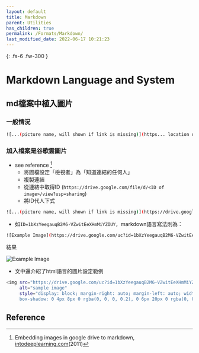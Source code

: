 ```yaml
---
layout: default
title: Markdown
parent: Utilities
has_children: true
permalink: /Formats/Markdown/
last_modified_date: 2022-06-17 10:21:23
---
```


{: .fs-6 .fw-300 }

# Markdown Language and System

## md檔案中植入圖片

### 一般情況

```bash
![...(picture name, will shown if link is missing)](https... location of picture)
```

### 加入檔案是谷歌雲圖片

- see reference [^1]
  - 將圖檔設定「檢視者」為「知道連結的任何人」
  - 複製連結
  - 從連結中取得ID (`https://drive.google.com/file/d/<ID of image>/view?usp=sharing`)
  - 將ID代人下式

```bash
![...(picture name, will shown if link is missing)](https://drive.google.com/uc?id=...)
```

- 如`ID=1bXzYeegauqB2M6-VZwitEeXHmMiYZIUY`，markdown語言寫法則為：

```bash
![Example Image](https://drive.google.com/uc?id=1bXzYeegauqB2M6-VZwitEeXHmMiYZIUY)
```

結果

![Example Image](https://drive.google.com/uc?id=1bXzYeegauqB2M6-VZwitEeXHmMiYZIUY)

- 文中還介紹了html語言的圖片設定範例

```bash
<img src="https://drive.google.com/uc?id=1bXzYeegauqB2M6-VZwitEeXHmMiYZIUY"
     alt="sample image"
     style="display: block; margin-right: auto; margin-left: auto; width: 90%;
     box-shadow: 0 4px 8px 0 rgba(0, 0, 0, 0.2), 0 6px 20px 0 rgba(0, 0, 0, 0.19)" />
```


## Reference

[^1]: Embedding images in google drive to markdown, [intodeeplearning.com][1](2011)

[1]: https://www.intodeeplearning.com/embedding-images-in-google-drive-to-markdown/ "Embedding images in google drive to markdown, May 11, 2022 • 1 min read "